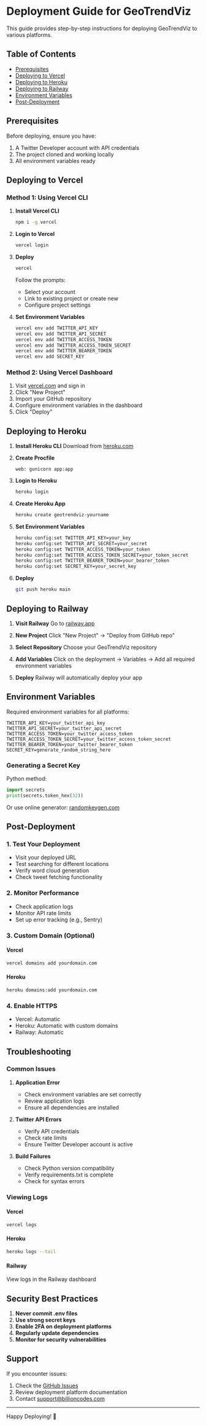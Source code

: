 # Deployment Guide for GeoTrendViz

This guide provides step-by-step instructions for deploying GeoTrendViz to various platforms.

## Table of Contents

- [Prerequisites](#prerequisites)
- [Deploying to Vercel](#deploying-to-vercel)
- [Deploying to Heroku](#deploying-to-heroku)
- [Deploying to Railway](#deploying-to-railway)
- [Environment Variables](#environment-variables)
- [Post-Deployment](#post-deployment)

## Prerequisites

Before deploying, ensure you have:

1. A Twitter Developer account with API credentials
2. The project cloned and working locally
3. All environment variables ready

## Deploying to Vercel

### Method 1: Using Vercel CLI

1. **Install Vercel CLI**

   ```bash
   npm i -g vercel
   ```

2. **Login to Vercel**

   ```bash
   vercel login
   ```

3. **Deploy**

   ```bash
   vercel
   ```

   Follow the prompts:

   - Select your account
   - Link to existing project or create new
   - Configure project settings

4. **Set Environment Variables**
   ```bash
   vercel env add TWITTER_API_KEY
   vercel env add TWITTER_API_SECRET
   vercel env add TWITTER_ACCESS_TOKEN
   vercel env add TWITTER_ACCESS_TOKEN_SECRET
   vercel env add TWITTER_BEARER_TOKEN
   vercel env add SECRET_KEY
   ```

### Method 2: Using Vercel Dashboard

1. Visit [vercel.com](https://vercel.com) and sign in
2. Click "New Project"
3. Import your GitHub repository
4. Configure environment variables in the dashboard
5. Click "Deploy"

## Deploying to Heroku

1. **Install Heroku CLI**
   Download from [heroku.com](https://devcenter.heroku.com/articles/heroku-cli)

2. **Create Procfile**

   ```
   web: gunicorn app:app
   ```

3. **Login to Heroku**

   ```bash
   heroku login
   ```

4. **Create Heroku App**

   ```bash
   heroku create geotrendviz-yourname
   ```

5. **Set Environment Variables**

   ```bash
   heroku config:set TWITTER_API_KEY=your_key
   heroku config:set TWITTER_API_SECRET=your_secret
   heroku config:set TWITTER_ACCESS_TOKEN=your_token
   heroku config:set TWITTER_ACCESS_TOKEN_SECRET=your_token_secret
   heroku config:set TWITTER_BEARER_TOKEN=your_bearer_token
   heroku config:set SECRET_KEY=your_secret_key
   ```

6. **Deploy**
   ```bash
   git push heroku main
   ```

## Deploying to Railway

1. **Visit Railway**
   Go to [railway.app](https://railway.app)

2. **New Project**
   Click "New Project" → "Deploy from GitHub repo"

3. **Select Repository**
   Choose your GeoTrendViz repository

4. **Add Variables**
   Click on the deployment → Variables → Add all required environment variables

5. **Deploy**
   Railway will automatically deploy your app

## Environment Variables

Required environment variables for all platforms:

```env
TWITTER_API_KEY=your_twitter_api_key
TWITTER_API_SECRET=your_twitter_api_secret
TWITTER_ACCESS_TOKEN=your_twitter_access_token
TWITTER_ACCESS_TOKEN_SECRET=your_twitter_access_token_secret
TWITTER_BEARER_TOKEN=your_twitter_bearer_token
SECRET_KEY=generate_random_string_here
```

### Generating a Secret Key

Python method:

```python
import secrets
print(secrets.token_hex(32))
```

Or use online generator: [randomkeygen.com](https://randomkeygen.com/)

## Post-Deployment

### 1. Test Your Deployment

- Visit your deployed URL
- Test searching for different locations
- Verify word cloud generation
- Check tweet fetching functionality

### 2. Monitor Performance

- Check application logs
- Monitor API rate limits
- Set up error tracking (e.g., Sentry)

### 3. Custom Domain (Optional)

#### Vercel

```bash
vercel domains add yourdomain.com
```

#### Heroku

```bash
heroku domains:add yourdomain.com
```

### 4. Enable HTTPS

- Vercel: Automatic
- Heroku: Automatic with custom domains
- Railway: Automatic

## Troubleshooting

### Common Issues

1. **Application Error**

   - Check environment variables are set correctly
   - Review application logs
   - Ensure all dependencies are installed

2. **Twitter API Errors**

   - Verify API credentials
   - Check rate limits
   - Ensure Twitter Developer account is active

3. **Build Failures**
   - Check Python version compatibility
   - Verify requirements.txt is complete
   - Check for syntax errors

### Viewing Logs

#### Vercel

```bash
vercel logs
```

#### Heroku

```bash
heroku logs --tail
```

#### Railway

View logs in the Railway dashboard

## Security Best Practices

1. **Never commit .env files**
2. **Use strong secret keys**
3. **Enable 2FA on deployment platforms**
4. **Regularly update dependencies**
5. **Monitor for security vulnerabilities**

## Support

If you encounter issues:

1. Check the [GitHub Issues](https://github.com/BillioncodesInc/GeoTrendViz/issues)
2. Review deployment platform documentation
3. Contact support@billioncodes.com

---

Happy Deploying! 🚀
